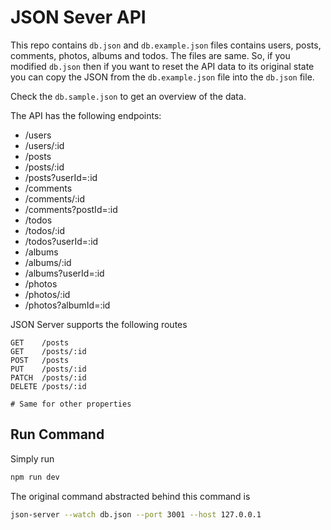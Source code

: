 # JSON Sever API
This repo contains `db.json` and `db.example.json` files contains users, posts, comments, photos, albums and todos. The files are same. So, if you modified `db.json` then if you want to reset the API data to its original state you can copy the JSON from the `db.example.json` file into the `db.json` file.

Check the `db.sample.json` to get an overview of the data.

The API has the following endpoints:

- /users
- /users/:id
- /posts
- /posts/:id
- /posts?userId=:id
- /comments
- /comments/:id
- /comments?postId=:id
- /todos
- /todos/:id
- /todos?userId=:id
- /albums
- /albums/:id
- /albums?userId=:id
- /photos
- /photos/:id
- /photos?albumId=:id

JSON Server supports the following routes
```
GET    /posts
GET    /posts/:id
POST   /posts
PUT    /posts/:id
PATCH  /posts/:id
DELETE /posts/:id

# Same for other properties
```

## Run Command
Simply run 
```bash
npm run dev
```

The original command abstracted behind this command is
```bash
json-server --watch db.json --port 3001 --host 127.0.0.1
```